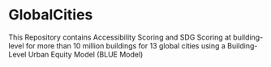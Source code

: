 # GlobalCities
This Repository contains Accessibility Scoring and SDG Scoring at building-level for more than 10 million buildings for 13 global cities using a Building-Level Urban Equity  Model (BLUE Model)
